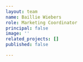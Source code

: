 ```yaml
---
layout: team
name: Baillie Wiebers
role: Marketing Coordinator
principal: false
image: ''
related_projects: []
published: false

---
```

